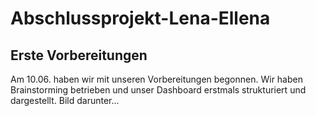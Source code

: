 # Abschlussprojekt-Lena-Ellena

## Erste Vorbereitungen 
Am 10.06. haben wir mit unseren Vorbereitungen begonnen. Wir haben Brainstorming betrieben und unser Dashboard erstmals strukturiert und dargestellt. Bild darunter...